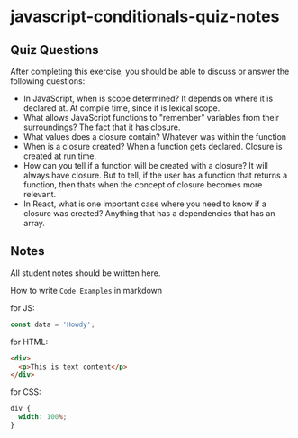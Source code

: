 # javascript-conditionals-quiz-notes

## Quiz Questions

After completing this exercise, you should be able to discuss or answer the following questions:

- In JavaScript, when is scope determined?
  It depends on where it is declared at. At compile time, since it is lexical scope.
- What allows JavaScript functions to "remember" variables from their surroundings?
  The fact that it has closure.
- What values does a closure contain?
  Whatever was within the function
- When is a closure created?
  When a function gets declared. Closure is created at run time.
- How can you tell if a function will be created with a closure?
  It will always have closure. But to tell, if the user has a function that returns a function, then thats when the concept of closure becomes more relevant.
- In React, what is one important case where you need to know if a closure was created?
  Anything that has a dependencies that has an array.

## Notes

All student notes should be written here.

How to write `Code Examples` in markdown

for JS:

```javascript
const data = 'Howdy';
```

for HTML:

```html
<div>
  <p>This is text content</p>
</div>
```

for CSS:

```css
div {
  width: 100%;
}
```
